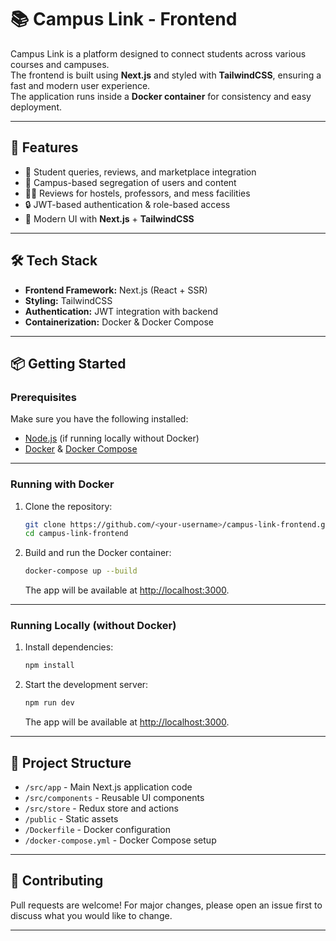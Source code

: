 # 📚 Campus Link - Frontend

Campus Link is a platform designed to connect students across various courses and campuses.  
The frontend is built using **Next.js** and styled with **TailwindCSS**, ensuring a fast and modern user experience.  
The application runs inside a **Docker container** for consistency and easy deployment.

---

## 🚀 Features
- 📖 Student queries, reviews, and marketplace integration  
- 🏫 Campus-based segregation of users and content  
- 🧑‍🏫 Reviews for hostels, professors, and mess facilities  
- 🔒 JWT-based authentication & role-based access  
- 🎨 Modern UI with **Next.js** + **TailwindCSS**  

---

## 🛠️ Tech Stack
- **Frontend Framework:** Next.js (React + SSR)  
- **Styling:** TailwindCSS  
- **Authentication:** JWT integration with backend  
- **Containerization:** Docker & Docker Compose  

---

## 📦 Getting Started

### Prerequisites
Make sure you have the following installed:
- [Node.js](https://nodejs.org/) (if running locally without Docker)  
- [Docker](https://www.docker.com/) & [Docker Compose](https://docs.docker.com/compose/)  

---

### Running with Docker

1. Clone the repository:
   ```bash
   git clone https://github.com/<your-username>/campus-link-frontend.git
   cd campus-link-frontend
   ```

2. Build and run the Docker container:
   ```bash
   docker-compose up --build
   ```
   The app will be available at [http://localhost:3000](http://localhost:3000).

---

### Running Locally (without Docker)

1. Install dependencies:
   ```bash
   npm install
   ```

2. Start the development server:
   ```bash
   npm run dev
   ```
   The app will be available at [http://localhost:3000](http://localhost:3000).

---

## 📝 Project Structure

- `/src/app` - Main Next.js application code
- `/src/components` - Reusable UI components
- `/src/store` - Redux store and actions
- `/public` - Static assets
- `/Dockerfile` - Docker configuration
- `/docker-compose.yml` - Docker Compose setup

---

## 🤝 Contributing

Pull requests are welcome! For major changes, please open an issue first to discuss what you would like to change.

---